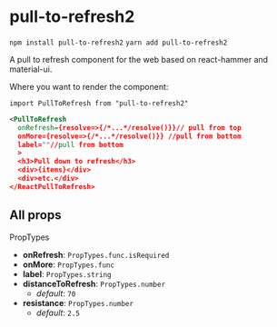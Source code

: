 # pull-to-refresh2

`npm install pull-to-refresh2`
`yarn add pull-to-refresh2`

A pull to refresh component for the web based on react-hammer and material-ui.

Where you want to render the component:

`import PullToRefresh from "pull-to-refresh2"`

```xml
<PullToRefresh
  onRefresh={resolve=>{/*...*/resolve()}}// pull from top
  onMore={resolve=>{/*...*/resolve()}} //pull from bottom
  label=""//pull from bottom
  >
  <h3>Pull down to refresh</h3>
  <div>{items}</div>
  <div>etc.</div>
</ReactPullToRefresh>
```

## All props

PropTypes
- **onRefresh**: `PropTypes.func.isRequired`
- **onMore**: `PropTypes.func`
- **label**: `PropTypes.string`
- **distanceToRefresh**: `PropTypes.number`
  - *default*: `70`
- **resistance**: `PropTypes.number`
  - *default*: `2.5`